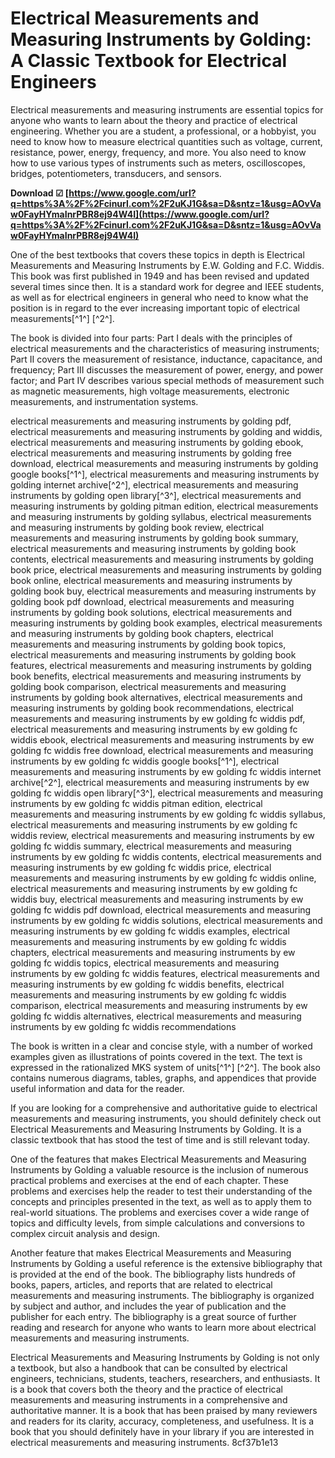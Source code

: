 
 
# Electrical Measurements and Measuring Instruments by Golding: A Classic Textbook for Electrical Engineers
  
Electrical measurements and measuring instruments are essential topics for anyone who wants to learn about the theory and practice of electrical engineering. Whether you are a student, a professional, or a hobbyist, you need to know how to measure electrical quantities such as voltage, current, resistance, power, energy, frequency, and more. You also need to know how to use various types of instruments such as meters, oscilloscopes, bridges, potentiometers, transducers, and sensors.
 
**Download ☑ [https://www.google.com/url?q=https%3A%2F%2Fcinurl.com%2F2uKJ1G&sa=D&sntz=1&usg=AOvVaw0FayHYmaInrPBR8ej94W4I](https://www.google.com/url?q=https%3A%2F%2Fcinurl.com%2F2uKJ1G&sa=D&sntz=1&usg=AOvVaw0FayHYmaInrPBR8ej94W4I)**


  
One of the best textbooks that covers these topics in depth is Electrical Measurements and Measuring Instruments by E.W. Golding and F.C. Widdis. This book was first published in 1949 and has been revised and updated several times since then. It is a standard work for degree and IEEE students, as well as for electrical engineers in general who need to know what the position is in regard to the ever increasing important topic of electrical measurements[^1^] [^2^].
  
The book is divided into four parts: Part I deals with the principles of electrical measurements and the characteristics of measuring instruments; Part II covers the measurement of resistance, inductance, capacitance, and frequency; Part III discusses the measurement of power, energy, and power factor; and Part IV describes various special methods of measurement such as magnetic measurements, high voltage measurements, electronic measurements, and instrumentation systems.
 
electrical measurements and measuring instruments by golding pdf,  electrical measurements and measuring instruments by golding and widdis,  electrical measurements and measuring instruments by golding ebook,  electrical measurements and measuring instruments by golding free download,  electrical measurements and measuring instruments by golding google books[^1^],  electrical measurements and measuring instruments by golding internet archive[^2^],  electrical measurements and measuring instruments by golding open library[^3^],  electrical measurements and measuring instruments by golding pitman edition,  electrical measurements and measuring instruments by golding syllabus,  electrical measurements and measuring instruments by golding book review,  electrical measurements and measuring instruments by golding book summary,  electrical measurements and measuring instruments by golding book contents,  electrical measurements and measuring instruments by golding book price,  electrical measurements and measuring instruments by golding book online,  electrical measurements and measuring instruments by golding book buy,  electrical measurements and measuring instruments by golding book pdf download,  electrical measurements and measuring instruments by golding book solutions,  electrical measurements and measuring instruments by golding book examples,  electrical measurements and measuring instruments by golding book chapters,  electrical measurements and measuring instruments by golding book topics,  electrical measurements and measuring instruments by golding book features,  electrical measurements and measuring instruments by golding book benefits,  electrical measurements and measuring instruments by golding book comparison,  electrical measurements and measuring instruments by golding book alternatives,  electrical measurements and measuring instruments by golding book recommendations,  electrical measurements and measuring instruments by ew golding fc widdis pdf,  electrical measurements and measuring instruments by ew golding fc widdis ebook,  electrical measurements and measuring instruments by ew golding fc widdis free download,  electrical measurements and measuring instruments by ew golding fc widdis google books[^1^],  electrical measurements and measuring instruments by ew golding fc widdis internet archive[^2^],  electrical measurements and measuring instruments by ew golding fc widdis open library[^3^],  electrical measurements and measuring instruments by ew golding fc widdis pitman edition,  electrical measurements and measuring instruments by ew golding fc widdis syllabus,  electrical measurements and measuring instruments by ew golding fc widdis review,  electrical measurements and measuring instruments by ew golding fc widdis summary,  electrical measurements and measuring instruments by ew golding fc widdis contents,  electrical measurements and measuring instruments by ew golding fc widdis price,  electrical measurements and measuring instruments by ew golding fc widdis online,  electrical measurements and measuring instruments by ew golding fc widdis buy,  electrical measurements and measuring instruments by ew golding fc widdis pdf download,  electrical measurements and measuring instruments by ew golding fc widdis solutions,  electrical measurements and measuring instruments by ew golding fc widdis examples,  electrical measurements and measuring instruments by ew golding fc widdis chapters,  electrical measurements and measuring instruments by ew golding fc widdis topics,  electrical measurements and measuring instruments by ew golding fc widdis features,  electrical measurements and measuring instruments by ew golding fc widdis benefits,  electrical measurements and measuring instruments by ew golding fc widdis comparison,  electrical measurements and measuring instruments by ew golding fc widdis alternatives,  electrical measurements and measuring instruments by ew golding fc widdis recommendations
  
The book is written in a clear and concise style, with a number of worked examples given as illustrations of points covered in the text. The text is expressed in the rationalized MKS system of units[^1^] [^2^]. The book also contains numerous diagrams, tables, graphs, and appendices that provide useful information and data for the reader.
  
If you are looking for a comprehensive and authoritative guide to electrical measurements and measuring instruments, you should definitely check out Electrical Measurements and Measuring Instruments by Golding. It is a classic textbook that has stood the test of time and is still relevant today.
  
One of the features that makes Electrical Measurements and Measuring Instruments by Golding a valuable resource is the inclusion of numerous practical problems and exercises at the end of each chapter. These problems and exercises help the reader to test their understanding of the concepts and principles presented in the text, as well as to apply them to real-world situations. The problems and exercises cover a wide range of topics and difficulty levels, from simple calculations and conversions to complex circuit analysis and design.
  
Another feature that makes Electrical Measurements and Measuring Instruments by Golding a useful reference is the extensive bibliography that is provided at the end of the book. The bibliography lists hundreds of books, papers, articles, and reports that are related to electrical measurements and measuring instruments. The bibliography is organized by subject and author, and includes the year of publication and the publisher for each entry. The bibliography is a great source of further reading and research for anyone who wants to learn more about electrical measurements and measuring instruments.
  
Electrical Measurements and Measuring Instruments by Golding is not only a textbook, but also a handbook that can be consulted by electrical engineers, technicians, students, teachers, researchers, and enthusiasts. It is a book that covers both the theory and the practice of electrical measurements and measuring instruments in a comprehensive and authoritative manner. It is a book that has been praised by many reviewers and readers for its clarity, accuracy, completeness, and usefulness. It is a book that you should definitely have in your library if you are interested in electrical measurements and measuring instruments.
 8cf37b1e13
 
